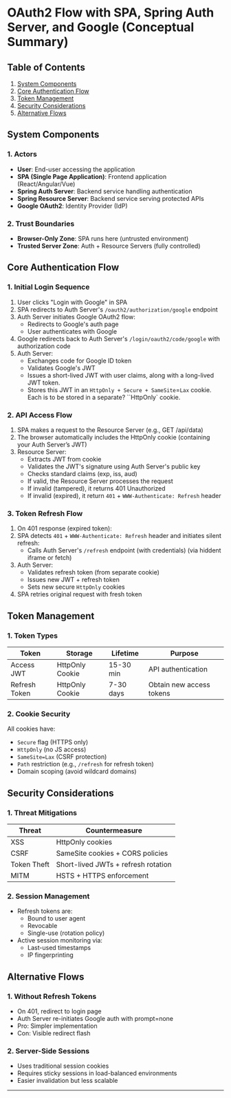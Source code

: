 # OAuth2 Flow with SPA, Spring Auth Server, and Google (Conceptual Summary)

## Table of Contents
1. [System Components](#system-components)
2. [Core Authentication Flow](#core-authentication-flow)
3. [Token Management](#token-management)
4. [Security Considerations](#security-considerations)
5. [Alternative Flows](#alternative-flows)

## System Components

### 1. Actors
- **User**: End-user accessing the application
- **SPA (Single Page Application)**: Frontend application (React/Angular/Vue)
- **Spring Auth Server**: Backend service handling authentication
- **Spring Resource Server**: Backend service serving protected APIs
- **Google OAuth2**: Identity Provider (IdP)

### 2. Trust Boundaries
- **Browser-Only Zone**: SPA runs here (untrusted environment)
- **Trusted Server Zone**: Auth + Resource Servers (fully controlled)

## Core Authentication Flow

### 1. Initial Login Sequence
1. User clicks "Login with Google" in SPA
2. SPA redirects to Auth Server's `/oauth2/authorization/google` endpoint
3. Auth Server initiates Google OAuth2 flow:
   - Redirects to Google's auth page
   - User authenticates with Google
4. Google redirects back to Auth Server's `/login/oauth2/code/google` with authorization code
5. Auth Server:
   - Exchanges code for Google ID token
   - Validates Google's JWT
   - Issues a short-lived JWT with user claims, along with a long-lived JWT token.
   - Stores this JWT in an `HttpOnly + Secure + SameSite`=`Lax` cookie. Each is to be stored in a separate? ``HttpOnly` cookie.

### 2. API Access Flow
1. SPA makes a request to the Resource Server (e.g., GET /api/data)
2. The browser automatically includes the HttpOnly cookie (containing your Auth Server’s JWT)
3. Resource Server:
   - Extracts JWT from cookie
   - Validates the JWT's signature using Auth Server's public key
   - Checks standard claims (exp, iss, aud)
   - If valid, the Resource Server processes the request
   - If invalid (tampered), it returns 401 Unauthorized
   - If invalid (expired), it return `401` + `WWW-Authenticate: Refresh` header 

### 3. Token Refresh Flow
1. On 401 response (expired token):
2. SPA detects `401` + `WWW-Authenticate: Refresh` header and initiates silent refresh:
   - Calls Auth Server's `/refresh` endpoint (with credentials) (via hiddent iframe or fetch)
3. Auth Server:
   - Validates refresh token (from separate cookie)
   - Issues new JWT + refresh token
   - Sets new secure `HttpOnly` cookies
4. SPA retries original request with fresh token

## Token Management

### 1. Token Types
| Token | Storage | Lifetime | Purpose |
|-------|---------|----------|---------|
| Access JWT | HttpOnly Cookie | 15-30 min | API authentication |
| Refresh Token | HttpOnly Cookie | 7-30 days | Obtain new access tokens |

### 2. Cookie Security
All cookies have:
- `Secure` flag (HTTPS only)
- `HttpOnly` (no JS access)
- `SameSite=Lax` (CSRF protection)
- `Path` restriction (e.g., `/refresh` for refresh token)
- Domain scoping (avoid wildcard domains)

## Security Considerations

### 1. Threat Mitigations
| Threat | Countermeasure |
|--------|---------------|
| XSS | HttpOnly cookies |
| CSRF | SameSite cookies + CORS policies |
| Token Theft | Short-lived JWTs + refresh rotation |
| MITM | HSTS + HTTPS enforcement |

### 2. Session Management
- Refresh tokens are:
  - Bound to user agent
  - Revocable
  - Single-use (rotation policy)
- Active session monitoring via:
  - Last-used timestamps
  - IP fingerprinting

## Alternative Flows

### 1. Without Refresh Tokens
- On 401, redirect to login page
- Auth Server re-initiates Google auth with prompt=none
- Pro: Simpler implementation
- Con: Visible redirect flash

### 2. Server-Side Sessions
- Uses traditional session cookies
- Requires sticky sessions in load-balanced environments
- Easier invalidation but less scalable

---
